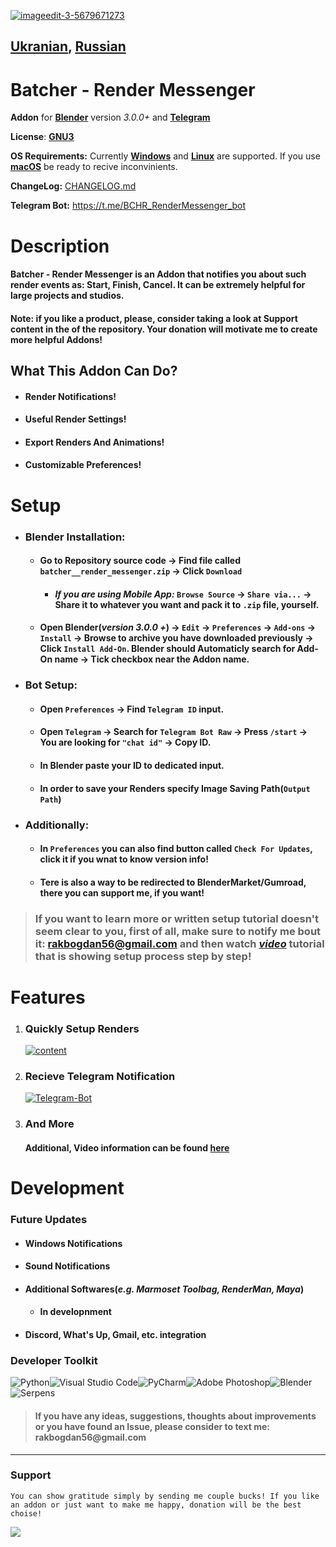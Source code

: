 >
<a href="https://ibb.co/WpQsVQ7"><img src="https://i.ibb.co/Z13N23v/imageedit-3-5679671273.jpg" alt="imageedit-3-5679671273" border="0"></a>

## [__Ukranian__](https://github.com/bsdbx/Batcher-render-messenger/blob/main/languages/readme/README_UKR.md), [__Russian__]()


 # **Batcher - Render Messenger**
 __Addon__ for [__Blender__](https://www.blender.org/) version *3.0.0+* and [__Telegram__](https://telegram.org/) 
 
 __License__: [__GNU3__](https://www.gnu.org/licenses/gpl-3.0.html)
 
 __OS Requirements:__ Currently [__Windows__](https://support.microsoft.com/ru-ru/windows) and [__Linux__](https://www.linux.com/) are supported. If you use [__macOS__](https://support.apple.com/macos) be ready to recive inconvinients.
 
 __ChangeLog:__ [CHANGELOG.md](https://github.com/bsdbx/Batcher-render-messenger/blob/main/CHANGELOG.md)

 __Telegram Bot:__ https://t.me/BCHR_RenderMessenger_bot
 

 # **Description**  
 #### __Batcher - Render Messenger__ is an Addon that notifies you about such render events as: Start, Finish, Cancel. It can be extremely helpful for large projects and studios. 
 #### __Note:__ if you like a product, please, consider taking a look at __Support__ content in the of the repository. Your donation will motivate me to create more helpful Addons!

## **What This Addon Can Do?**
* #### Render Notifications!
* #### Useful Render Settings!
* #### Export Renders And Animations!
* #### Customizable Preferences!

# **Setup**
* ### **Blender Installation:**
  * #### Go to Repository source code -> Find file called `batcher__render_messenger.zip` -> Click `Download`
    * #### *If you are using Mobile App:* `Browse Source` -> `Share via...` -> Share it to whatever you want and pack it to `.zip` file, yourself.
  * #### Open Blender(*version 3.0.0 +*) -> `Edit` -> `Preferences` -> `Add-ons` -> `Install` -> Browse to archive you have downloaded previously -> Click `Install Add-On`. Blender should __Automaticly__ search for Add-On name -> Tick checkbox near the Addon name.

* ### **Bot Setup:**
    * #### Open `Preferences` -> Find `Telegram ID` input.
    * #### Open `Telegram` -> Search for  `Telegram Bot Raw` -> Press `/start` -> You are looking for `"chat id"` -> Copy ID.
    * #### In __Blender__ paste your ID to dedicated input.
    * #### In order to save your __Renders__ specify Image Saving Path(`Output Path`)

* ### **Additionally:**
    * #### In `Preferences` you can also find button called `Check For Updates`, click it if you wnat to know version info!
    * #### Tere is also a way to be redirected to __BlenderMarket/Gumroad__, there you can support me, if you want!
  
> ### __If you want to learn more or written setup tutorial doesn't seem clear to you, first of all, make sure to notify me bout it: rakbogdan56@gmail.com and then watch [_video_]() tutorial that is showing setup process step by step!__
  
# **Features**
  1. ### __Quickly Setup Renders__
      <a href="https://ibb.co/rpzCYRn"><img src="https://i.ibb.co/n1YH9Nh/content.png" alt="content" border="0"></a> 
  2. ### __Recieve Telegram Notification__
      <a href="https://ibb.co/0fCKVT7"><img src="https://i.ibb.co/VvgxpR1/Telegram-Bot.png" alt="Telegram-Bot" border="0"></a>
  3. ### __And More__
      #### __Additional, Video information can be found__ __[here]()__

# **Development**
  ### **Future Updates**
  * #### Windows Notifications
  * #### Sound Notifications
  * #### Additional Softwares(_e.g. Marmoset Toolbag, RenderMan, Maya_)
    * #### In developnment
  * #### Discord, What's Up, Gmail, etc. integration
  ### **Developer Toolkit**
  ![Python](https://img.shields.io/badge/python-3670A0?style=for-the-badge&logo=python&logoColor=ffdd54)![Visual Studio Code](https://img.shields.io/badge/Visual%20Studio%20Code-0078d7.svg?style=for-the-badge&logo=visual-studio-code&logoColor=white)![PyCharm](https://img.shields.io/badge/pycharm-143?style=for-the-badge&logo=pycharm&logoColor=black&color=black&labelColor=green)![Adobe Photoshop](https://img.shields.io/badge/adobe%20photoshop-%2331A8FF.svg?style=for-the-badge&logo=adobe%20photoshop&logoColor=white)![Blender](https://img.shields.io/badge/blender-%23F5792A.svg?style=for-the-badge&logo=blender&logoColor=white)![Serpens](https://camo.githubusercontent.com/84fa74dc133f94422c7406389a9ad66b42fb0534660e292f539e3899a8172c14/68747470733a2f2f696d672e736869656c64732e696f2f62616467652f53455250454e53253230332d3030656461393f7374796c653d666f722d7468652d6261646765266c6f676f3d626c656e646572266c6f676f436f6c6f723d7768697465)

  >#### __If you have any ideas, suggestions, thoughts about improvements or you have found an Issue, please consider to text me: rakbogdan56@gmail.com__

___

### __Support__
    You can show gratitude simply by sending me couple bucks! If you like an addon or just want to make me happy, donation will be the best choise!
[![](https://pics.paypal.com/00/s/OTQyOTE5OTMtOTUwZC00ZTYyLWFiMTAtOTNlOTZiYzdiOWZj/file.PNG)](https://www.paypal.com/donate/?hosted_button_id=S7398ZSHZUU2A)


 